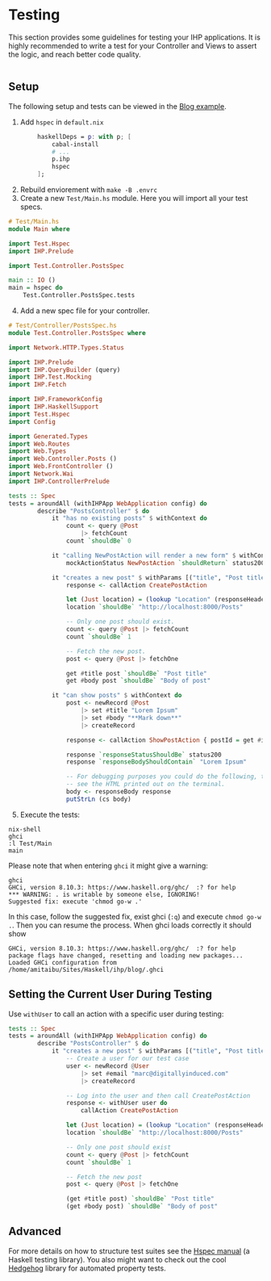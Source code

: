 # Testing

This section provides some guidelines for testing your IHP applications. It is highly recommended to write a test for your Controller and Views to assert the logic, and reach better code quality.

```toc

```

## Setup

The following setup and tests can be viewed in the [Blog example](https://github.com/digitallyinduced/ihp-blog-example-app).

1. Add `hspec` in `default.nix`
```nix
        haskellDeps = p: with p; [
            cabal-install
            # ...
            p.ihp
            hspec
        ];
```
2. Rebuild enviorement with `make -B .envrc`
3. Create a new `Test/Main.hs` module. Here you will import all your test specs.

```haskell
# Test/Main.hs
module Main where

import Test.Hspec
import IHP.Prelude

import Test.Controller.PostsSpec

main :: IO ()
main = hspec do
    Test.Controller.PostsSpec.tests
```
4. Add a new spec file for your controller.
```haskell
# Test/Controller/PostsSpec.hs
module Test.Controller.PostsSpec where

import Network.HTTP.Types.Status

import IHP.Prelude
import IHP.QueryBuilder (query)
import IHP.Test.Mocking
import IHP.Fetch

import IHP.FrameworkConfig
import IHP.HaskellSupport
import Test.Hspec
import Config

import Generated.Types
import Web.Routes
import Web.Types
import Web.Controller.Posts ()
import Web.FrontController ()
import Network.Wai
import IHP.ControllerPrelude

tests :: Spec
tests = aroundAll (withIHPApp WebApplication config) do
        describe "PostsController" $ do
            it "has no existing posts" $ withContext do
                count <- query @Post
                    |> fetchCount
                count `shouldBe` 0

            it "calling NewPostAction will render a new form" $ withContext do
                mockActionStatus NewPostAction `shouldReturn` status200

            it "creates a new post" $ withParams [("title", "Post title"), ("body", "Body of post")] do
                response <- callAction CreatePostAction

                let (Just location) = (lookup "Location" (responseHeaders response))
                location `shouldBe` "http://localhost:8000/Posts"

                -- Only one post should exist.
                count <- query @Post |> fetchCount
                count `shouldBe` 1

                -- Fetch the new post.
                post <- query @Post |> fetchOne

                get #title post `shouldBe` "Post title"
                get #body post `shouldBe` "Body of post"

            it "can show posts" $ withContext do
                post <- newRecord @Post
                    |> set #title "Lorem Ipsum"
                    |> set #body "**Mark down**"
                    |> createRecord

                response <- callAction ShowPostAction { postId = get #id post }

                response `responseStatusShouldBe` status200
                response `responseBodyShouldContain` "Lorem Ipsum"

                -- For debugging purposes you could do the following, to
                -- see the HTML printed out on the terminal.
                body <- responseBody response
                putStrLn (cs body)
```
5. Execute the tests:
```
nix-shell
ghci
:l Test/Main
main
```

Please note that when entering `ghci` it might give a warning:

```
ghci
GHCi, version 8.10.3: https://www.haskell.org/ghc/  :? for help
*** WARNING: . is writable by someone else, IGNORING!
Suggested fix: execute 'chmod go-w .'
```

In this case, follow the suggested fix, exist ghci (`:q`) and execute `chmod go-w .`. Then you can resume the process. When ghci loads correctly it should show

```
GHCi, version 8.10.3: https://www.haskell.org/ghc/  :? for help
package flags have changed, resetting and loading new packages...
Loaded GHCi configuration from /home/amitaibu/Sites/Haskell/ihp/blog/.ghci
```

## Setting the Current User During Testing

Use `withUser` to call an action with a specific user during testing:

```haskell
tests :: Spec
tests = aroundAll (withIHPApp WebApplication config) do
        describe "PostsController" $ do
            it "creates a new post" $ withParams [("title", "Post title"), ("body", "Body of post")] do
                -- Create a user for our test case
                user <- newRecord @User
                    |> set #email "marc@digitallyinduced.com"
                    |> createRecord

                -- Log into the user and then call CreatePostAction
                response <- withUser user do
                    callAction CreatePostAction

                let (Just location) = (lookup "Location" (responseHeaders response))
                location `shouldBe` "http://localhost:8000/Posts"

                -- Only one post should exist
                count <- query @Post |> fetchCount
                count `shouldBe` 1

                -- Fetch the new post
                post <- query @Post |> fetchOne

                (get #title post) `shouldBe` "Post title"
                (get #body post) `shouldBe` "Body of post"
```


## Advanced
For more details on how to structure test suites see the [Hspec manual](http://hspec.github.io/) (a Haskell testing library). You also might want to check out the cool [Hedgehog](https://hedgehog.qa/) library for automated property tests.
